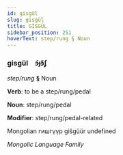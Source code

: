 ```yaml
---
id: gisgül
slug: gisgül
title: GİSGÜL
sidebar_position: 251
hoverText: step/rung § Noun
---
```


### gisgül&emsp;<span kind="abugida">ꜿ́ɟꜿ͊ʄ</span>

*step/rung* **§** Noun

**Verb**: to be a step/rung/pedal

**Noun**: step/rung/pedal

**Modifier**: step/rung/pedal-related

Mongolian гишгүүр gišgüür undefined

*Mongolic Language Family*